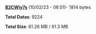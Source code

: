 [**B2CWiy7s**](/data/B2CWiy7s.txt) (10/02/23 - 06:51)- 1814 bytes

**Total Datas**: 9224

**Total Size**: 61.26 MB / 61.3 MB